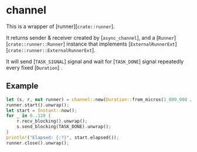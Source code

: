 # channel

This is a wrapper of [runner][`crate::runner`].

It returns sender & receiver created by [`async_channel`], and a [`Runner`][`crate::runner::Runner`] instance that implements [`ExternalRunnerExt`][`crate::runner::ExternalRunnerExt`].

It will send [`TASK_SIGNAL`] signal and wait for [`TASK_DONE`] signal repeatedly every fixed [`Duration`] .

## Example

```rust
let (s, r, mut runner) = channel::new(Duration::from_micros(1_000_000 / 120));
runner.start().unwrap();
let start = Instant::now();
for _ in 0..120 {
    r.recv_blocking().unwrap();
    s.send_blocking(TASK_DONE).unwrap();
}
println!("Elapsed: {:?}", start.elapsed());
runner.close().unwrap();
```
